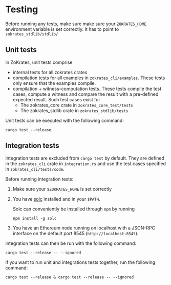 # Testing

Before running any tests, make sure make sure your `ZOKRATES_HOME` environment variable is set correctly.
It has to point to `zokrates_stdlib/stdlib/`

## Unit tests
In ZoKrates, unit tests comprise
- internal tests for all zokrates crates
- compilation tests for all examples in `zokrates_cli/examples`. These tests only ensure that the examples compile.
- compilation + witness-computation tests. These tests compile the test cases, compute a witness and compare the result with a pre-defined expected result.
Such test cases exist for
    - The zokrates_core crate in `zokrates_core_test/tests`
    - The zokrates_stdlib crate in `zokrates_stdlib/tests`

Unit tests can be executed with the following command:

```
cargo test --release
```

## Integration tests

Integration tests are excluded from `cargo test` by default.
They are defined in the `zokrates_cli` crate in `integration.rs` and use the test cases specified in `zokrates_cli/tests/code`.

Before running integration tests:
1. Make sure your `$ZOKRATES_HOME` is set correctly 
2. You have [solc](https://github.com/ethereum/solc-js) installed and in your `$PATH`.

    Solc can conveniently be installed through `npm` by running 
    ```
    npm install -g solc
    ```
3. You have an Ethereum node running on localhost with a JSON-RPC interface on the default port 8545 (`http://localhost:8545`).

Integration tests can then be run with the following command:

```
cargo test --release -- --ignored
```
If you want to run unit and integrations tests together, run the following command:
```
cargo test --release & cargo test --release -- --ignored
```
